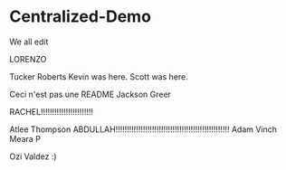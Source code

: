 # Centralized-Demo
We all edit

LORENZO


Tucker Roberts
Kevin was here.
Scott was here.


Ceci n'est pas une README
Jackson Greer



RACHEL!!!!!!!!!!!!!!!!!!!!!!!




Atlee Thompson
ABDULLAH!!!!!!!!!!!!!!!!!!!!!!!!!!!!!!!!!!!!!!!!!!!!!!!!!!
Adam Vinch
Meara P

Ozi Valdez :)

